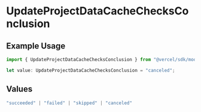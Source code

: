 # UpdateProjectDataCacheChecksConclusion

## Example Usage

```typescript
import { UpdateProjectDataCacheChecksConclusion } from "@vercel/sdk/models/updateprojectdatacacheop.js";

let value: UpdateProjectDataCacheChecksConclusion = "canceled";
```

## Values

```typescript
"succeeded" | "failed" | "skipped" | "canceled"
```